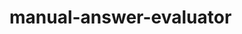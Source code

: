 <!--
SPDX-FileCopyrightText: 2024 grow platform GmbH

SPDX-License-Identifier: MIT
-->

# manual-answer-evaluator

```{include} manual-answer-evaluator.txt
```

